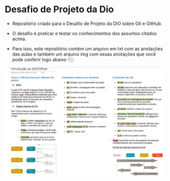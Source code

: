 # Desafio de Projeto da Dio

- Repositório criado para o Desafio de Projeto da DIO sobre Git e GitHub.

- O desafio é praticar e testar os conhecimentos dos assuntos citados acima.

- Para isso, este repositório contém um arquivo em txt com as anotações das aulas e também um arquivo img com essas anotações que você pode conferir logo abaixo 👇🏼


![Resumo das aulas de Git e GitHub](/arquivos/resumo-git-github.png)


